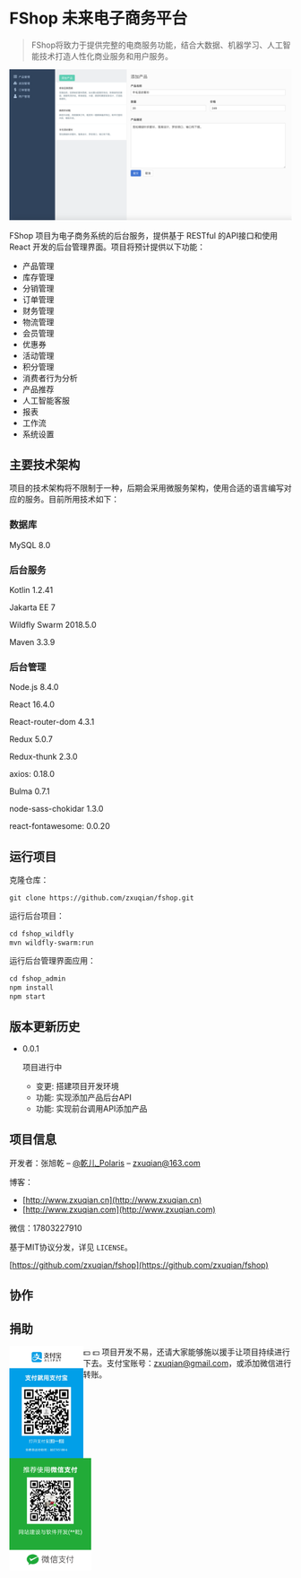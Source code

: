 # FShop 未来电子商务平台
> FShop将致力于提供完整的电商服务功能，结合大数据、机器学习、人工智能技术打造人性化商业服务和用户服务。

<img src="https://github.com/zxuqian/fshop/raw/master/screenshots/interface.png" alt="screenshot">

FShop 项目为电子商务系统的后台服务，提供基于 RESTful 的API接口和使用 React 开发的后台管理界面。项目将预计提供以下功能：

- 产品管理
- 库存管理
- 分销管理
- 订单管理
- 财务管理
- 物流管理
- 会员管理
- 优惠券
- 活动管理
- 积分管理
- 消费者行为分析
- 产品推荐
- 人工智能客服
- 报表
- 工作流
- 系统设置

## 主要技术架构
项目的技术架构将不限制于一种，后期会采用微服务架构，使用合适的语言编写对应的服务。目前所用技术如下：

### 数据库
MySQL 8.0

### 后台服务
Kotlin 1.2.41

Jakarta EE 7

Wildfly Swarm 2018.5.0

Maven 3.3.9


### 后台管理
Node.js 8.4.0

React 16.4.0

React-router-dom 4.3.1

Redux 5.0.7

Redux-thunk 2.3.0

axios: 0.18.0

Bulma 0.7.1

node-sass-chokidar 1.3.0

react-fontawesome: 0.0.20



## 运行项目

克隆仓库：

```
git clone https://github.com/zxuqian/fshop.git
```

运行后台项目：

```
cd fshop_wildfly
mvn wildfly-swarm:run
```

运行后台管理界面应用：

```
cd fshop_admin
npm install
npm start
```

## 版本更新历史

* 0.0.1

    项目进行中
    * 变更: 搭建项目开发环境
    * 功能: 实现添加产品后台API
    * 功能: 实现前台调用API添加产品

## 项目信息

开发者：张旭乾 – [@乾儿_Polaris](https://weibo.com/jeffava) – zxuqian@163.com

博客：
- [http://www.zxuqian.cn](http://www.zxuqian.cn)
- [http://www.zxuqian.com](http://www.zxuqian.com)

微信：17803227910

基于MIT协议分发，详见 ``LICENSE``。

[https://github.com/zxuqian/fshop](https://github.com/zxuqian/fshop)

## 协作

## 捐助

<img src="https://github.com/zxuqian/fshop/raw/master/screenshots/alipay.jpg" alt="alipay" height="200" style="float:left">
<img src="https://github.com/zxuqian/fshop/raw/master/screenshots/wechat.png" alt="alipay" height="200" style="float:left; clear: both">

:dollar: :dollar:
项目开发不易，还请大家能够施以援手让项目持续进行下去。支付宝账号：zxuqian@gmail.com，或添加微信进行转账。
